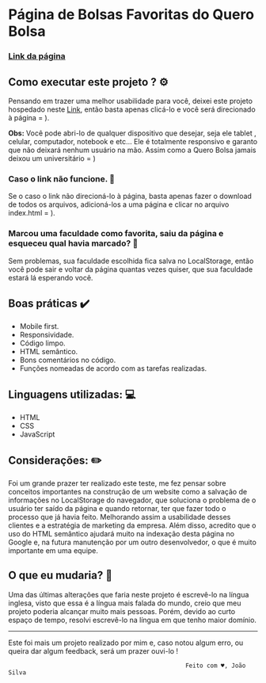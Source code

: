 # Página de Bolsas Favoritas do Quero Bolsa
### [Link da página](https://quero-bolsa-bolsas-favoritas.netlify.com/)

## Como executar este projeto ? ⚙️
Pensando em trazer uma melhor usabilidade para você, deixei este projeto hospedado neste [Link](https://quero-bolsa-bolsas-favoritas.netlify.com/), então basta apenas clicá-lo e você será direcionado à página = ).

**Obs:** Você pode abri-lo de qualquer dispositivo que desejar, seja ele tablet , celular, computador, notebook e etc... Ele é totalmente responsivo e garanto que não deixará nenhum usuário na mão. Assim como a Quero Bolsa jamais deixou um universitário = )


### Caso o link não funcione. 🔧
 
Se o caso o link não direcioná-lo à página, basta apenas fazer o download de todos os arquivos, adicioná-los a uma página e clicar no arquivo index.html = ).

### Marcou uma faculdade como favorita, saiu da página e esqueceu qual havia marcado? 🤔
 
Sem problemas, sua faculdade escolhida fica salva no LocalStorage, então você pode sair e voltar da página quantas vezes quiser, que sua faculdade estará lá esperando você.

## Boas práticas ✔️
- Mobile first.
- Responsividade.
- Código limpo.
- HTML semântico.
- Bons comentários no código.
- Funções nomeadas de acordo com as tarefas realizadas.

## Linguagens utilizadas: 💻

 - HTML
 - CSS
 - JavaScript

## Considerações: ✏️
Foi um grande prazer ter realizado este teste, me fez pensar sobre conceitos importantes na construção de um website como a salvação de informações no LocalStorage do navegador, que soluciona o problema de o usuário ter saído da página e quando retornar, ter que fazer todo o processo que já havia feito. Melhorando assim a usabilidade desses clientes e a estratégia de marketing da empresa.
Além disso, acredito que o uso do HTML semântico ajudará muito na indexação desta página no Google e, na futura manutenção por um outro desenvolvedor, o que é muito importante em uma equipe.

## O que eu mudaria? 🤔
Uma das últimas alterações que faria neste projeto é escrevê-lo na língua inglesa, visto que essa é a língua mais falada do mundo, creio que meu projeto poderia alcançar muito mais pessoas. Porém, devido ao curto espaço de tempo, resolvi escrevê-lo na língua em que tenho maior domínio.

---------------------------------------------------------------------------------------------------------------------------------------

Este foi mais um projeto realizado por mim e, caso notou algum erro, ou queira dar algum feedback, será um prazer ouvi-lo !

                                                      Feito com ♥️, João Silva
